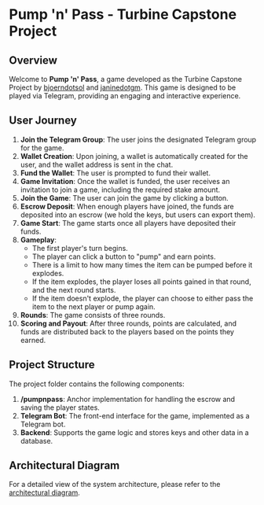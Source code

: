 # Pump 'n' Pass - Turbine Capstone Project

## Overview

Welcome to **Pump 'n' Pass**, a game developed as the Turbine Capstone Project by [bjoerndotsol](https://x.com/bjoerndotsol) and [janinedotgm](https://x.com/janinedotgm). This game is designed to be played via Telegram, providing an engaging and interactive experience.

## User Journey

1. **Join the Telegram Group**: The user joins the designated Telegram group for the game.
2. **Wallet Creation**: Upon joining, a wallet is automatically created for the user, and the wallet address is sent in the chat.
3. **Fund the Wallet**: The user is prompted to fund their wallet.
4. **Game Invitation**: Once the wallet is funded, the user receives an invitation to join a game, including the required stake amount.
5. **Join the Game**: The user can join the game by clicking a button.
6. **Escrow Deposit**: When enough players have joined, the funds are deposited into an escrow (we hold the keys, but users can export them).
7. **Game Start**: The game starts once all players have deposited their funds.
8. **Gameplay**:
   - The first player's turn begins.
   - The player can click a button to "pump" and earn points.
   - There is a limit to how many times the item can be pumped before it explodes.
   - If the item explodes, the player loses all points gained in that round, and the next round starts.
   - If the item doesn't explode, the player can choose to either pass the item to the next player or pump again.
9. **Rounds**: The game consists of three rounds.
10. **Scoring and Payout**: After three rounds, points are calculated, and funds are distributed back to the players based on the points they earned.

## Project Structure

The project folder contains the following components:

1. **/pumpnpass**: Anchor implementation for handling the escrow and saving the player states.
2. **Telegram Bot**: The front-end interface for the game, implemented as a Telegram bot.
3. **Backend**: Supports the game logic and stores keys and other data in a database.

## Architectural Diagram

For a detailed view of the system architecture, please refer to the [architectural diagram](https://www.figma.com/board/z2UvMbEH2dUJdaMndKewYp/Pump-'n'-Pass?node-id=0-1&t=x72uyDdtDY78NBfA-1).
